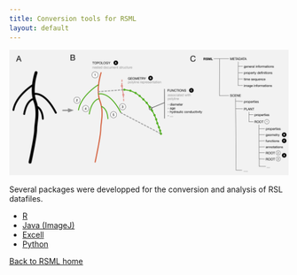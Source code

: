 ```yaml
---
title: Conversion tools for RSML
layout: default
---
```


[![RSML format schema](/images/format.png)](/images/format.png)

Several packages were developped for the conversion and analysis of RSL datafiles.

 - [R](r_rsml)
 - [Java (ImageJ)](imagej_rsml)
 - [Excell](excell_rsml)
 - [Python](python_rsml)
 
[Back to RSML home](/index)

